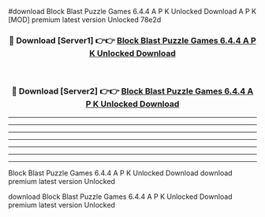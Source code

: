#download Block Blast Puzzle Games 6.4.4 A P K Unlocked Download A P K [MOD] premium latest version Unlocked 78e2d 



<div align="center">
<h3>🔴 Download [Server1] 👉👉 <a href="https://apkdownload1.web.app/">Block Blast Puzzle Games 6.4.4 A P K Unlocked Download</a></h3><br>

<h3>🔴 Download [Server2] 👉👉 <a href="https://apkdownload1.web.app/">Block Blast Puzzle Games 6.4.4 A P K Unlocked Download</a></h3>
</div>





----------------------------------------------------------

----------------------------------------------------------

----------------------------------------------------------

----------------------------------------------------------

----------------------------------------------------------

----------------------------------------------------------

----------------------------------------------------------

Block Blast Puzzle Games 6.4.4 A P K Unlocked Download download premium latest version Unlocked

download Block Blast Puzzle Games 6.4.4 A P K Unlocked Download premium latest version Unlocked

